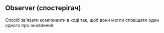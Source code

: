 ## Observer (спостерігач)

Спосіб зв'язати компоненти в коді так, щоб вони могли сповіщати один одного про оновлення
